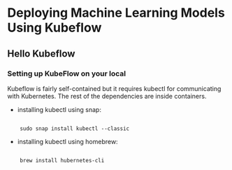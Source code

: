 # Deploying Machine Learning Models Using Kubeflow

## Hello Kubeflow

### Setting up KubeFlow on your local

Kubeflow is fairly self-contained but it requires kubectl for communicating with Kubernetes. The rest of the dependencies are inside containers.

* installing kubectl using snap:

```shell
	
	sudo snap install kubectl --classic

``` 

* installing kubectl using homebrew:

```shell
	
	brew install hubernetes-cli

```



